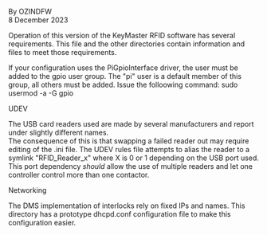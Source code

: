 By OZINDFW  
8 December 2023

Operation of this version of the KeyMaster RFID software has several requirements.  This file and the other directories contain information and files to meet those requirements.

If your configuration uses the PiGpioInterface driver, the user must be added to the gpio user group. The "pi" user is a default member of this group, all others must be added. 
Issue the folloowing command:
   sudo usermod -a -G gpio <username>

  UDEV

The USB card readers used are made by several manufacturers and report under slightly different names.  
The consequence of this is that swapping a failed reader out may require editing of the .ini file. The UDEV
rules file attempts to alias the reader to a symlink "RFID_Reader_x"  where X is 0 or 1 depending on the USB port used.  
This port dependency *should* allow the use of multiple readers and let one controller control more than one contactor. 

  Networking

  The DMS implementation of interlocks rely on fixed IPs and names. This directory has a prototype dhcpd.conf configuration 
  file to make this configuration easier. 
